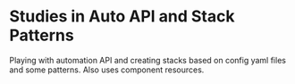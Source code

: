 # Studies in Auto API and Stack Patterns
Playing with automation API and creating stacks based on config yaml files and some patterns.
Also uses component resources.
